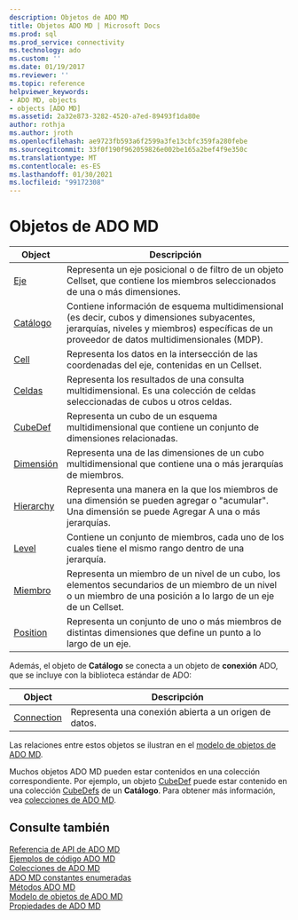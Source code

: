 ```yaml
---
description: Objetos de ADO MD
title: Objetos ADO MD | Microsoft Docs
ms.prod: sql
ms.prod_service: connectivity
ms.technology: ado
ms.custom: ''
ms.date: 01/19/2017
ms.reviewer: ''
ms.topic: reference
helpviewer_keywords:
- ADO MD, objects
- objects [ADO MD]
ms.assetid: 2a32e873-3282-4520-a7ed-89493f1da80e
author: rothja
ms.author: jroth
ms.openlocfilehash: ae9723fb593a6f2599a3fe13cbfc359fa280febe
ms.sourcegitcommit: 33f0f190f962059826e002be165a2bef4f9e350c
ms.translationtype: MT
ms.contentlocale: es-ES
ms.lasthandoff: 01/30/2021
ms.locfileid: "99172308"
---
```

# <a name="ado-md-objects"></a>Objetos de ADO MD

|Object|Descripción|  
|-|-|  
|[Eje](./axis-object-ado-md.md)|Representa un eje posicional o de filtro de un objeto Cellset, que contiene los miembros seleccionados de una o más dimensiones.|  
|[Catálogo](./catalog-object-ado-md.md)|Contiene información de esquema multidimensional (es decir, cubos y dimensiones subyacentes, jerarquías, niveles y miembros) específicas de un proveedor de datos multidimensionales (MDP).|  
|[Cell](./cell-object-ado-md.md)|Representa los datos en la intersección de las coordenadas del eje, contenidas en un Cellset.|  
|[Celdas](./cellset-object-ado-md.md)|Representa los resultados de una consulta multidimensional. Es una colección de celdas seleccionadas de cubos u otros celdas.|  
|[CubeDef](./cubedef-object-ado-md.md)|Representa un cubo de un esquema multidimensional que contiene un conjunto de dimensiones relacionadas.|  
|[Dimensión](./dimension-object-ado-md.md)|Representa una de las dimensiones de un cubo multidimensional que contiene una o más jerarquías de miembros.|  
|[Hierarchy](./hierarchy-object-ado-md.md)|Representa una manera en la que los miembros de una dimensión se pueden agregar o "acumular". Una dimensión se puede Agregar A una o más jerarquías.|  
|[Level](./level-object-ado-md.md)|Contiene un conjunto de miembros, cada uno de los cuales tiene el mismo rango dentro de una jerarquía.|  
|[Miembro](./member-object-ado-md.md)|Representa un miembro de un nivel de un cubo, los elementos secundarios de un miembro de un nivel o un miembro de una posición a lo largo de un eje de un Cellset.|  
|[Position](./position-object-ado-md.md)|Representa un conjunto de uno o más miembros de distintas dimensiones que define un punto a lo largo de un eje.|  
  
 Además, el objeto de **Catálogo** se conecta a un objeto de **conexión** ADO, que se incluye con la biblioteca estándar de ADO:  
  
|Object|Descripción|  
|------------|-----------------|  
|[Connection](../ado-api/connection-object-ado.md)|Representa una conexión abierta a un origen de datos.|  
  
 Las relaciones entre estos objetos se ilustran en el [modelo de objetos de ADO MD](./ado-md-object-model.md).  
  
 Muchos objetos ADO MD pueden estar contenidos en una colección correspondiente. Por ejemplo, un objeto [CubeDef](./cubedef-object-ado-md.md) puede estar contenido en una colección [CubeDefs](./cubedefs-collection-ado-md.md) de un **Catálogo**. Para obtener más información, vea [colecciones de ADO MD](./ado-md-collections.md).  
  
## <a name="see-also"></a>Consulte también  
 [Referencia de API de ADO MD](./ado-md-object-model.md)   
 [Ejemplos de código ADO MD](./ado-md-code-examples.md)   
 [Colecciones de ADO MD](./ado-md-collections.md)   
 [ADO MD constantes enumeradas](./ado-md-enumerated-constants.md)   
 [Métodos ADO MD](./ado-md-methods.md)   
 [Modelo de objetos de ADO MD](./ado-md-object-model.md)   
 [Propiedades de ADO MD](./ado-md-properties.md)